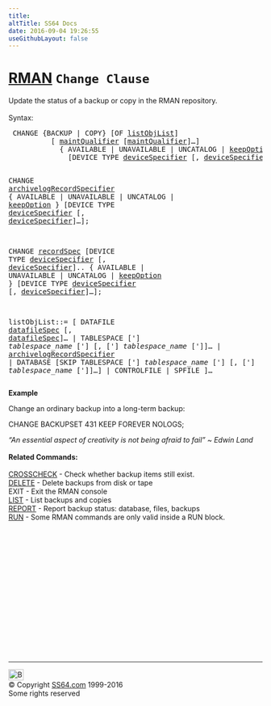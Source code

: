 ```yaml
---
title:
altTitle: SS64 Docs
date: 2016-09-04 19:26:55
useGithubLayout: false
---
```

<!-- #BeginLibraryItem "/Library/head_ora.lbi" --><!-- #EndLibraryItem --><h1><a href="rman.html">RMAN</a> <code>Change Clause</code></h1> 
<p>Update the status of a backup or copy in the RMAN repository.<br>
  <br>
  Syntax:</p>
<pre> CHANGE {BACKUP | COPY} [OF <a href="rman_change.html#listObjList">listObjList</a>]
          [ <a href="rman_maintQualifier.html">maintQualifier</a> [<a href="rman_maintQualifier.html">maintQualifier</a>]…]
            { AVAILABLE | UNAVAILABLE | UNCATALOG | <a href="rman_keepOption.html">keepOption</a> } 
              [DEVICE TYPE <a href="rman_devicespecifier.html">deviceSpecifier</a> [, <a href="rman_devicespecifier.html">deviceSpecifier</a>]…];

 CHANGE <a href="rman_archivelogRecordSpecifier.html">archivelogRecordSpecifier</a>
     { AVAILABLE | UNAVAILABLE | UNCATALOG | <a href="rman_keepOption.html">keepOption</a> } 
        [DEVICE TYPE <a href="rman_devicespecifier.html">deviceSpecifier</a> [, <a href="rman_devicespecifier.html">deviceSpecifier</a>]…];

 CHANGE <a href="rman_recordspecifier.html">recordSpec</a> [DEVICE TYPE <a href="rman_devicespecifier.html">deviceSpecifier</a> [, <a href="rman_devicespecifier.html">deviceSpecifier</a>]..
     { AVAILABLE | UNAVAILABLE | UNCATALOG | <a href="rman_keepOption.html">keepOption</a> } 
        [DEVICE TYPE <a href="rman_devicespecifier.html">deviceSpecifier</a> [, <a href="rman_devicespecifier.html">deviceSpecifier</a>]…];


   listObjList<a id="listObjList"></a>::=
      [ DATAFILE <a href="rman_datafile.html">datafileSpec</a> [, <a href="rman_datafile.html">datafileSpec</a>]… 
      | TABLESPACE ['] <i>tablespace_name</i> ['] [, ['] <i>tablespace_name</i> [']]… 
      | <a href="rman_archivelogRecordSpecifier.html">archivelogRecordSpecifier</a> 
      | DATABASE [SKIP TABLESPACE ['] <i>tablespace_name</i> [']
           [, ['] <i>tablespace_name</i> [']]…] 
      | CONTROLFILE
      | SPFILE
      ]…
</pre>
<p><b>Example</b></p>
<p>Change an ordinary backup into a long-term backup:</p>
<p class="code">CHANGE BACKUPSET 431 KEEP FOREVER NOLOGS;</p>
<p><i class="quote">“An essential aspect of creativity is not being afraid to fail” ~ Edwin Land </i><br><br>
<b>Related Commands:</b><br>
<br>
<a href="rman_crosscheck.html">CROSSCHECK</a> - Check whether backup items still exist. <br>
<a href="rman_delete.html">DELETE</a> - Delete backups from disk or tape <br>
EXIT - Exit the RMAN console <br>
<a href="rman_list.html">LIST</a> - List backups and copies <br>
<a href="rman_report.html">REPORT</a> - Report backup status: database, files, backups<br>
<a href="rman_run.html">RUN</a> - Some RMAN commands are only valid inside a RUN block.</p><!-- #BeginLibraryItem "/Library/foot_ora.lbi" --><p>
<!-- oracle-footer -->
<ins class="adsbygoogle" style="display:inline-block;width:300px;height:250px" data-ad-client="ca-pub-6140977852749469" data-ad-slot="4275490898"></ins>
<script>
(adsbygoogle = window.adsbygoogle || []).push({});
</script></p>
<hr>
<div id="bl" class="footer"><a href="rman_change.html#"><img src="../images/top.png" width="30" height="22" alt="Back to the Top"></a></div>
<div id="br" class="footer, tagline">© Copyright <a href="http://ss64.com/">SS64.com</a> 1999-2016<br>
Some rights reserved</div><!-- #EndLibraryItem --><p></p>

